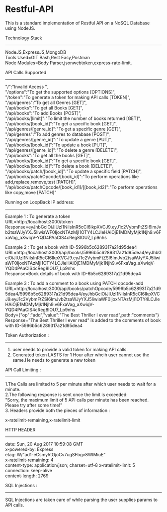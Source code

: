 # Restful-API

This is a standard implementation of Restful API on a NoSQL Database using NodeJS.

Technology Stack
___________________________________________________________________________________________________________________________________
NodeJS,ExpressJS,MongoDB <br>
Tools Used=GIT Bash,Rest Easy,Postman<br>
Node Modules=Body Parser,jsonwebtoken,express-rate-limit.


API Calls Supported
___________________________________________________________________________________________________________________________________
"/":"Invalid Access	",<br>
"/options":"To get the supported options  [OPTIONS]",<br>
"/token":"To generate a token for making API calls  [TOKEN]",<br>
"/api/genres":"To get all Genres	[GET]",<br>
"/api/books":"To get all Books	[GET]",<br>
"/api/books":"To add Books	[POST]",<br>
"/api/books/[limit]":"To limit the number of books returned	[GET]",<br>
"/api/books/[book_id]":"To get a specific book	[GET]",<br>
"/api/genres/[genre_id]":"To get a specific genre	[GET]",<br>
"/api/genres":"To add genres to database	[POST]",<br>
"/api/genres/[genre_id]":"To update a genre	[PUT]",<br>
"/api/books/[book_id]":"To update a book	[PUT]",<br>
"/api/genres/[genre_id]":"To delete a genre	[DELETE]",<br>
"/api/books":"To get all the books	[GET]",<br>
"/api/books/[book_id]":"To get a specific book	[GET]",<br>
"/api/books/[book_id]":"To delete a book	[DELETE]",<br>
"/api/books/patch/[book_id]":"To update a specific field [PATCH]",<br>
"/api/books/patchOpcode/[book_id]":"To perform operations like add,replace,remove,test [PATCH]",<br>
"/api/books/patchOpcode/[book_id1]/[[book_id2]":"To perform operations like copy,move [PATCH]"<br>




Running on LoopBack IP address:
__________________________________________________________________________________________________________________________________

Example 1 : To generate a token<br>
URL=http://localhost:3000/token<br>
Response=eyJhbGciOiJIUzI1NiIsInR5cCI6IkpXVCJ9.eyJ1c2VybmFtZSI6ImJvb2tsaWJyYXJ5IiwiaWF0IjoxNTAzMjI1OTY4LCJleHAiOjE1MDMyMjk1Njh9.v6FxaVag_aXwiqV-YQD4PAaCIS4cReg8IOU7_Lp9nhs

Example 2 : To get a book with ID-5996b5c6289317a21d95dea4<br>
URL=http://localhost:3000/api/books/5996b5c6289317a21d95dea4/eyJhbGciOiJIUzI1NiIsInR5cCI6IkpXVCJ9.eyJ1c2VybmFtZSI6ImJvb2tsaWJyYXJ5IiwiaWF0IjoxNTAzMjI1OTY4LCJleHAiOjE1MDMyMjk1Njh9.v6FxaVag_aXwiqV-YQD4PAaCIS4cReg8IOU7_Lp9nhs<br>
Response=Book details of book with ID-6b5c6289317a21d95dea4<br>

Example 3 : To add a comment to a book using PATCH opcode-add<br>
URL=http://localhost:3000/api/books/patchOpcode/5996b5c6289317a21d95dea4/5996b5c6289317a21d95dea4/eyJhbGciOiJIUzI1NiIsInR5cCI6IkpXVCJ9.eyJ1c2VybmFtZSI6ImJvb2tsaWJyYXJ5IiwiaWF0IjoxNTAzMjI1OTY4LCJleHAiOjE1MDMyMjk1Njh9.v6FxaVag_aXwiqV-YQD4PAaCIS4cReg8IOU7_Lp9nhs<br>
Body={"op":"add","value":"The Best Thriller I ever read",path:"comments"}<br>
Response="The Best Thriller I ever read" is added to the comments of book with ID-5996b5c6289317a21d95dea4<br>


Token Authorization :
____________________________________________________________________________________________________________________________________

1.  user needs to provide a valid token for making API calls. <br>
2.  Generated token LASTS for 1 Hour after whcih user cannot use the same.He needs to generate a new token<br>

API Call Limiting :
____________________________________________________________________________________________________________________________________
1.The Calls are limited to 5 per minute after which user needs to wait for a minute.<br>
2.The following response is sent once the limit is exceeded:<br>
"Sorry, the maximum limit of 5 API calls per minute has been reached. Please try after some time!"<br>
3. Headers provide both the pieces of information :<br>

x-ratelimit-remaining,x-ratelimit-limit<br>

HTTP HEADER
_______________________________________________
date: Sun, 20 Aug 2017 10:59:08 GMT            
x-powered-by: Express                       
etag: W/"ad1-eCsmy5tOjoCv7ugSFbgv8WIMiuE"    
x-ratelimit-remaining: 4                      
content-type: application/json; charset=utf-8 
x-ratelimit-limit: 5                            
connection: keep-alive                        
content-length: 2769                            



SQL Injections :
____________________________________________________________________________________________________________________________________
SQL Injections are taken care of while parsing the user supplies params to API calls.



